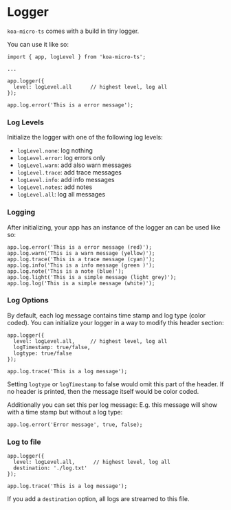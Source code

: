 # Logger

`koa-micro-ts` comes with a build in tiny logger.

You can use it like so:

```
import { app, logLevel } from 'koa-micro-ts';

...

app.logger({
  level: logLevel.all      // highest level, log all
});

app.log.error('This is a error message');
```

### Log Levels

Initialize the logger with one of the following log levels:

- `logLevel.none`: log nothing
- `logLevel.error`: log errors only
- `logLevel.warn`: add also warn messages
- `logLevel.trace`: add trace messages
- `logLevel.info`: add info messages
- `logLevel.notes`: add notes
- `logLevel.all`: log all messages

### Logging

After initializing, your app has an instance of the logger an can be used like so:

```
app.log.error('This is a error message (red)');
app.log.warn('This is a warn message (yellow)');
app.log.trace('This is a trace message (cyan)');
app.log.info('This is a info message (green )');
app.log.note('This is a note (blue)');
app.log.light('This is a simple message (light grey)');
app.log.log('This is a simple message (white)');
```

### Log Options

By default, each log message contains time stamp and log type (color coded). You can initialize your logger in a way to modify this header section:

```
app.logger({
  level: logLevel.all,     // highest level, log all
  logTimestamp: true/false,
  logtype: true/false
});

app.log.trace('This is a log message');
```

Setting `logtype` or `logTimestamp` to false would omit this part of the header. If no header is printed, then the message itself would be color coded.

Additionally you can set this per log message: E.g. this message will show with a time stamp but without a log type:

```
app.log.error('Error message', true, false);
```

### Log to file

```
app.logger({
  level: logLevel.all,      // highest level, log all
  destination: './log.txt'
});

app.log.trace('This is a log message');
```

If you add a `destination` option, all logs are streamed to this file.
